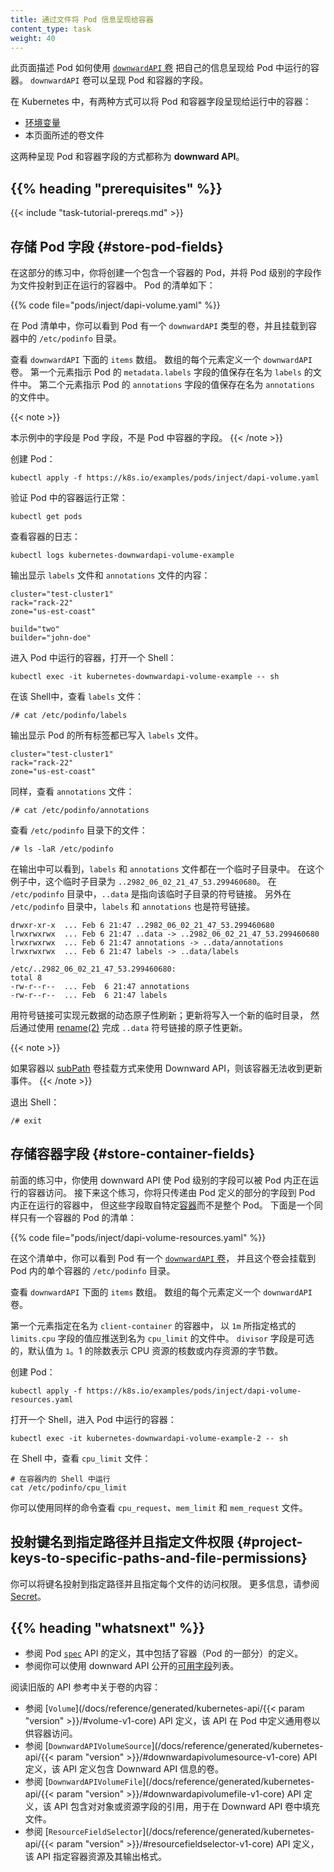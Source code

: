 ```yaml
---
title: 通过文件将 Pod 信息呈现给容器
content_type: task
weight: 40
---
```

<!--
title: Expose Pod Information to Containers Through Files
content_type: task
weight: 40
-->

<!-- overview -->

<!--
This page shows how a Pod can use a
[`downwardAPI` volume](/docs/concepts/storage/volumes/#downwardapi),
to expose information about itself to containers running in the Pod.
A `downwardAPI` volume can expose Pod fields and container fields.
-->
此页面描述 Pod 如何使用
[`downwardAPI` 卷](/zh-cn/docs/concepts/storage/volumes/#downwardapi)
把自己的信息呈现给 Pod 中运行的容器。
`downwardAPI` 卷可以呈现 Pod 和容器的字段。

<!--
In Kubernetes, there are two ways to expose Pod and container fields to a running container:

* [Environment variables](/docs/tasks/inject-data-application/environment-variable-expose-pod-information/)
* Volume files, as explained in this task

Together, these two ways of exposing Pod and container fields are called the
_downward API_.
-->
在 Kubernetes 中，有两种方式可以将 Pod 和容器字段呈现给运行中的容器：

* [环境变量](/zh-cn/docs/tasks/inject-data-application/environment-variable-expose-pod-information/#the-downward-api)
* 本页面所述的卷文件

这两种呈现 Pod 和容器字段的方式都称为 **downward API**。

## {{% heading "prerequisites" %}}

{{< include "task-tutorial-prereqs.md" >}}

<!-- steps -->

<!--
## Store Pod fields

In this part of exercise, you create a Pod that has one container, and you
project Pod-level fields into the running container as files.
Here is the manifest for the Pod:
-->
## 存储 Pod 字段   {#store-pod-fields}

在这部分的练习中，你将创建一个包含一个容器的 Pod，并将 Pod 级别的字段作为文件投射到正在运行的容器中。
Pod 的清单如下：

{{% code file="pods/inject/dapi-volume.yaml" %}}

<!--
In the manifest, you can see that the Pod has a `downwardAPI` Volume,
and the container mounts the volume at `/etc/podinfo`.

Look at the `items` array under `downwardAPI`. Each element of the array
defines a `downwardAPI` volume.
The first element specifies that the value of the Pod's
`metadata.labels` field should be stored in a file named `labels`.
The second element specifies that the value of the Pod's `annotations`
field should be stored in a file named `annotations`.
-->
在 Pod 清单中，你可以看到 Pod 有一个 `downwardAPI` 类型的卷，并且挂载到容器中的
`/etc/podinfo` 目录。

查看 `downwardAPI` 下面的 `items` 数组。
数组的每个元素定义一个 `downwardAPI` 卷。
第一个元素指示 Pod 的 `metadata.labels` 字段的值保存在名为 `labels` 的文件中。
第二个元素指示 Pod 的 `annotations` 字段的值保存在名为 `annotations` 的文件中。

{{< note >}}
<!--
The fields in this example are Pod fields. They are not
fields of the container in the Pod.
-->
本示例中的字段是 Pod 字段，不是 Pod 中容器的字段。
{{< /note >}}

<!--
Create the Pod:
-->
创建 Pod：

```shell
kubectl apply -f https://k8s.io/examples/pods/inject/dapi-volume.yaml
```

<!--
Verify that the container in the Pod is running:
-->
验证 Pod 中的容器运行正常：

```shell
kubectl get pods
```

<!--
View the container's logs:
-->
查看容器的日志：

```shell
kubectl logs kubernetes-downwardapi-volume-example
```

<!--
The output shows the contents of the `labels` file and the `annotations` file:
-->
输出显示 `labels` 文件和 `annotations` 文件的内容：

```
cluster="test-cluster1"
rack="rack-22"
zone="us-est-coast"

build="two"
builder="john-doe"
```

<!--
Get a shell into the container that is running in your Pod:
-->
进入 Pod 中运行的容器，打开一个 Shell：

```shell
kubectl exec -it kubernetes-downwardapi-volume-example -- sh
```

<!--
In your shell, view the `labels` file:
-->
在该 Shell中，查看 `labels` 文件：

```shell
/# cat /etc/podinfo/labels
```

<!--
The output shows that all of the Pod's labels have been written
to the `labels` file:
-->
输出显示 Pod 的所有标签都已写入 `labels` 文件。

```
cluster="test-cluster1"
rack="rack-22"
zone="us-est-coast"
```

<!--
Similarly, view the `annotations` file:
-->
同样，查看 `annotations` 文件：

```shell
/# cat /etc/podinfo/annotations
```

<!--
View the files in the `/etc/podinfo` directory:
-->
查看 `/etc/podinfo` 目录下的文件：

```shell
/# ls -laR /etc/podinfo
```

<!--
In the output, you can see that the `labels` and `annotations` files
are in a temporary subdirectory: in this example,
`..2982_06_02_21_47_53.299460680`. In the `/etc/podinfo` directory, `..data` is
a symbolic link to the temporary subdirectory. Also in the `/etc/podinfo` directory,
`labels` and `annotations` are symbolic links.
-->
在输出中可以看到，`labels` 和 `annotations` 文件都在一个临时子目录中。
在这个例子中，这个临时子目录为 `..2982_06_02_21_47_53.299460680`。
在 `/etc/podinfo` 目录中，`..data` 是指向该临时子目录的符号链接。
另外在 `/etc/podinfo` 目录中，`labels` 和 `annotations` 也是符号链接。

```
drwxr-xr-x  ... Feb 6 21:47 ..2982_06_02_21_47_53.299460680
lrwxrwxrwx  ... Feb 6 21:47 ..data -> ..2982_06_02_21_47_53.299460680
lrwxrwxrwx  ... Feb 6 21:47 annotations -> ..data/annotations
lrwxrwxrwx  ... Feb 6 21:47 labels -> ..data/labels

/etc/..2982_06_02_21_47_53.299460680:
total 8
-rw-r--r--  ... Feb  6 21:47 annotations
-rw-r--r--  ... Feb  6 21:47 labels
```

<!--
Using symbolic links enables dynamic atomic refresh of the metadata; updates are
written to a new temporary directory, and the `..data` symlink is updated
atomically using [rename(2)](http://man7.org/linux/man-pages/man2/rename.2.html).
-->
用符号链接可实现元数据的动态原子性刷新；更新将写入一个新的临时目录，
然后通过使用 [rename(2)](http://man7.org/linux/man-pages/man2/rename.2.html)
完成 `..data` 符号链接的原子性更新。

{{< note >}}
<!--
A container using Downward API as a
[subPath](/docs/concepts/storage/volumes/#using-subpath) volume mount will not
receive Downward API updates.
-->
如果容器以
[subPath](/zh-cn/docs/concepts/storage/volumes/#using-subpath) 卷挂载方式来使用
Downward API，则该容器无法收到更新事件。
{{< /note >}}

<!--
Exit the shell:
-->
退出 Shell：

```shell
/# exit
```

<!--
## Store container fields

The preceding exercise, you made Pod-level fields accessible using the
downward API.
In this next exercise, you are going to pass fields that are part of the Pod
definition, but taken from the specific
[container](/docs/reference/kubernetes-api/workload-resources/pod-v1/#Container)
rather than from the Pod overall. Here is a manifest for a Pod that again has
just one container:
-->
## 存储容器字段   {#store-container-fields}

前面的练习中，你使用 downward API 使 Pod 级别的字段可以被 Pod 内正在运行的容器访问。
接下来这个练习，你将只传递由 Pod 定义的部分的字段到 Pod 内正在运行的容器中，
但这些字段取自特定[容器](/zh-cn/docs/reference/kubernetes-api/workload-resources/pod-v1/#Container)而不是整个 Pod。
下面是一个同样只有一个容器的 Pod 的清单：

{{% code file="pods/inject/dapi-volume-resources.yaml" %}}

<!--
In the manifest, you can see that the Pod has a
[`downwardAPI` volume](/docs/concepts/storage/volumes/#downwardapi),
and that the single container in that Pod mounts the volume at `/etc/podinfo`.

Look at the `items` array under `downwardAPI`. Each element of the array
defines a file in the downward API volume.

The first element specifies that in the container named `client-container`,
the value of the `limits.cpu` field in the format specified by `1m` should be
published as a file named `cpu_limit`. The `divisor` field is optional and has the
default value of `1`. A divisor of 1 means cores for `cpu` resources, or
bytes for `memory` resources.

Create the Pod:
-->
在这个清单中，你可以看到 Pod 有一个
[`downwardAPI` 卷](/zh-cn/docs/concepts/storage/volumes/#downwardapi)，
并且这个卷会挂载到 Pod 内的单个容器的 `/etc/podinfo` 目录。

查看 `downwardAPI` 下面的 `items` 数组。
数组的每个元素定义一个 `downwardAPI` 卷。

第一个元素指定在名为 `client-container` 的容器中，
以 `1m` 所指定格式的 `limits.cpu` 字段的值应推送到名为 `cpu_limit` 的文件中。
`divisor` 字段是可选的，默认值为 `1`。1 的除数表示 CPU 资源的核数或内存资源的字节数。

创建 Pod：

```shell
kubectl apply -f https://k8s.io/examples/pods/inject/dapi-volume-resources.yaml
```

<!--
Get a shell into the container that is running in your Pod:
-->
打开一个 Shell，进入 Pod 中运行的容器：

```shell
kubectl exec -it kubernetes-downwardapi-volume-example-2 -- sh
```

<!--
In your shell, view the `cpu_limit` file:
-->
在 Shell 中，查看 `cpu_limit` 文件：

```shell
# 在容器内的 Shell 中运行
cat /etc/podinfo/cpu_limit
```

<!--
You can use similar commands to view the `cpu_request`, `mem_limit` and
`mem_request` files.
-->
你可以使用同样的命令查看 `cpu_request`、`mem_limit` 和 `mem_request` 文件。

<!-- discussion -->

<!--
## Project keys to specific paths and file permissions

You can project keys to specific paths and specific permissions on a per-file
basis. For more information, see
[Secrets](/docs/concepts/configuration/secret/).
-->
## 投射键名到指定路径并且指定文件权限   {#project-keys-to-specific-paths-and-file-permissions}

你可以将键名投射到指定路径并且指定每个文件的访问权限。
更多信息，请参阅 [Secret](/zh-cn/docs/concepts/configuration/secret/)。

## {{% heading "whatsnext" %}}

<!--
* Read the [`spec`](/docs/reference/kubernetes-api/workload-resources/pod-v1/#PodSpec)
  API definition for Pod. This includes the definition of Container (part of Pod).
* Read the list of [available fields](/docs/concepts/workloads/pods/downward-api/#available-fields) that you
  can expose using the downward API.

Read about volumes in the legacy API reference:
* Check the [`Volume`](/docs/reference/generated/kubernetes-api/{{< param "version" >}}/#volume-v1-core)
  API definition which defines a generic volume in a Pod for containers to access.
* Check the [`DownwardAPIVolumeSource`](/docs/reference/generated/kubernetes-api/{{< param "version" >}}/#downwardapivolumesource-v1-core)
  API definition which defines a volume that contains Downward API information.
* Check the [`DownwardAPIVolumeFile`](/docs/reference/generated/kubernetes-api/{{< param "version" >}}/#downwardapivolumefile-v1-core)
  API definition which contains references to object or resource fields for
  populating a file in the Downward API volume.
* Check the [`ResourceFieldSelector`](/docs/reference/generated/kubernetes-api/{{< param "version" >}}/#resourcefieldselector-v1-core)
  API definition which specifies the container resources and their output format.
-->
* 参阅 Pod [`spec`](/zh-cn/docs/reference/kubernetes-api/workload-resources/pod-v1/#PodSpec)
  API 的定义，其中包括了容器（Pod 的一部分）的定义。
* 参阅你可以使用 downward API 公开的[可用字段](/zh-cn/docs/concepts/workloads/pods/downward-api/#available-fields)列表。

阅读旧版的 API 参考中关于卷的内容：
* 参阅
  [`Volume`](/docs/reference/generated/kubernetes-api/{{< param "version" >}}/#volume-v1-core)
  API 定义，该 API 在 Pod 中定义通用卷以供容器访问。
* 参阅
  [`DownwardAPIVolumeSource`](/docs/reference/generated/kubernetes-api/{{< param "version" >}}/#downwardapivolumesource-v1-core)
  API 定义，该 API 定义包含 Downward API 信息的卷。
* 参阅
  [`DownwardAPIVolumeFile`](/docs/reference/generated/kubernetes-api/{{< param "version" >}}/#downwardapivolumefile-v1-core)
  API 定义，该 API 包含对对象或资源字段的引用，用于在 Downward API 卷中填充文件。
* 参阅
  [`ResourceFieldSelector`](/docs/reference/generated/kubernetes-api/{{< param "version" >}}/#resourcefieldselector-v1-core)
  API 定义，该 API 指定容器资源及其输出格式。


